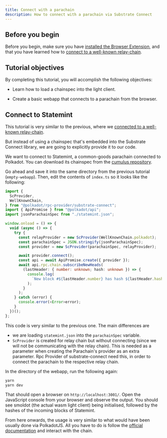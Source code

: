 ```yaml
---
title: Connect with a parachain
description: How to connect with a parachain via Substrate Connect
---
```


## Before you begin

Before you begin, make sure you have [installed the Browser Extension](/tutorials/light-clients/browser-extension/), and that you have learned how to [connect to a well-known relay-chain](/tutorials/light-client/well-known-relay/).

## Tutorial objectives

By completing this tutorial, you will accomplish the following objectives:

- Learn how to load a chainspec into the light client.

- Create a basic webapp that connects to a parachain from the browser.

## Connect to Statemint

This tutorial is very similar to the previous, where we [connected to a well-known relay-chain](/tutorials/light-client/well-known-relay/).

But instead of using a chainspec that's embedded into the Substrate Connect library, we are going to explicitly provide it to our code.

We want to connect to Statemint, a common-goods parachain connected to Polkadot. You can download its chainspec from the [cumulus repository](https://github.com/paritytech/cumulus/blob/master/parachains/chain-specs/statemint.json).

Go ahead and save it into the same directory from the previous tutorial (`empty-webapp`). Then, edit the contents of `index.ts` so it looks like the following:
```typescript
import {
  ScProvider,
  WellKnownChain,
} from "@polkadot/rpc-provider/substrate-connect";
import { ApiPromise } from "@polkadot/api";
import jsonParachainSpec from "./statemint.json";

window.onload = () => {
  void (async () => {
    try {
      const relayProvider = new ScProvider(WellKnownChain.polkadot);
      const parachainSpec = JSON.stringify(jsonParachainSpec);
      const provider = new ScProvider(parachainSpec, relayProvider);

      await provider.connect();
      const api = await ApiPromise.create({ provider });
      await api.rpc.chain.subscribeNewHeads(
        (lastHeader: { number: unknown; hash: unknown }) => {
          console.log(
            `New block #${lastHeader.number} has hash ${lastHeader.hash}`
          );
        }
      );
    } catch (error) {
      console.error(<Error>error);
    }
  })();
};
```

This code is very similar to the previous one. The main differences are
- we are loading `statemint.json` into the `parachainSpec` variable.
- `ScProvider` is created for relay chain but without connecting (since we will not be communicating with the relay chain). This is needed as a parameter when creating the Parachain's provider as an extra parameter. Rpc Provider of substrate-connect need this, in order to connect the parachain to the respective relay chain.

In the directory of the webapp, run the following again:

```bash
yarn
yarn dev
```

That should open a browser on `http://localhost:3001/`. Open the JavaScript console from your browser and observe the output. You should see smoldot (the actual wasm light client) being initialised, followed by the hashes of the incoming blocks of Statemint.

From here onwards, the usage is very similar to what would have been usually done via PolkadotJS. All you have to do is follow the [official documentation](https://polkadot.js.org/docs/) and interact with the chain.

